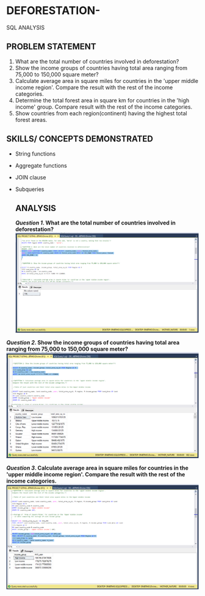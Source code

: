 # DEFORESTATION-
SQL ANALYSIS

## PROBLEM STATEMENT
 1. What are the total number of countries involved in deforestation?
 2. Show the income groups of countries having total area ranging from 75,000 to 150,000 square meter?
 3. Calculate average area in square miles for countries in the 'upper middle income region'. Compare the result with the rest of the income categories.
 4. Determine the total forest area in square km for countries in the 'high income' group. Compare result with the rest of the income categories.
 5. Show countries from each region(continent) having the highest total forest areas.

## SKILLS/ CONCEPTS DEMONSTRATED
- String functions
- Aggregate functions
- JOIN clause
- Subqueries

  ## ANALYSIS
  **_Question 1_.  What are the total number of countries involved in deforestation?**
  ![Question 1](https://github.com/Dhevyoung/DEFORESTATION-/blob/main/DEF%20QUESTION%201.png)

 **_Question 2_. Show the income groups of countries having total area ranging from 75,000 to 150,000 square meter?**
   ![Question 2](https://github.com/Dhevyoung/DEFORESTATION-/blob/main/DEF%20QUESTION%202.png)
 
 **_Question 3_. Calculate average area in square miles for countries in the 'upper middle income region'. Compare the result with the rest of the income categories.**
   ![Question 3](https://github.com/Dhevyoung/DEFORESTATION-/blob/main/DEF%20QUESTION%203.png)
 
